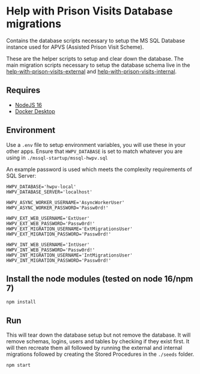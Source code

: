 # Help with Prison Visits Database migrations

Contains the database scripts necessary to setup the MS SQL Database instance used for APVS (Assisted Prison Visit Scheme).

These are the helper scripts to setup and clear down the database. The main migration scripts necessary to setup the database schema live in the [help-with-prison-visits-external](https://github.com/ministryofjustice/help-with-prison-visits-external.git) and [help-with-prison-visits-internal](https://github.com/ministryofjustice/help-with-prison-visits-internal.git).

## Requires

* [NodeJS 16](https://nodejs.org)
* [Docker Desktop](https://www.docker.com/products/docker-desktop)

## Environment

Use a `.env` file to setup environment variables, you will use these in your other apps. Ensure that `HWPV_DATABASE` is set to match whatever you are using in `./mssql-startup/mssql-hwpv.sql` 

An example password is used which meets the complexity requirements of SQL Server:

```
HWPV_DATABASE='hwpv-local'
HWPV_DATABASE_SERVER='localhost'

HWPV_ASYNC_WORKER_USERNAME='AsyncWorkerUser'
HWPV_ASYNC_WORKER_PASSWORD='Passw0rd!'

HWPV_EXT_WEB_USERNAME='ExtUser'
HWPV_EXT_WEB_PASSWORD='Passw0rd!'
HWPV_EXT_MIGRATION_USERNAME='ExtMigrationsUser'
HWPV_EXT_MIGRATION_PASSWORD='Passw0rd!'

HWPV_INT_WEB_USERNAME='IntUser'
HWPV_INT_WEB_PASSWORD='Passw0rd!'
HWPV_INT_MIGRATION_USERNAME='IntMigrationsUser'
HWPV_INT_MIGRATION_PASSWORD='Passw0rd!'
```

## Install the node modules (tested on node 16/npm 7)

```
npm install
```

## Run

This will tear down the database setup but not remove the database. It will remove schemas, logins, users and tables by checking if they exist first. It will then recreate them all followed by running the external and internal migrations followed by creating the Stored Procedures in the `./seeds` folder.

```
npm start
```
